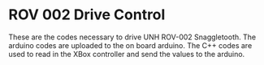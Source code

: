 # ROV 002 Drive Control

These are the codes necessary to drive UNH ROV-002 Snaggletooth. The arduino codes are uploaded to the on board arduino.
The C++ codes are used to read in the XBox controller and send the values to the arduino.
